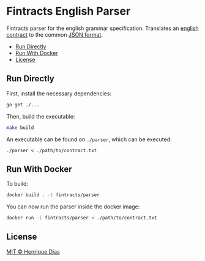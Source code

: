 # Fintracts English Parser

Fintracts parser for the english grammar specification. Translates an [english contract](SPECIFICATION.md) to the common [JSON format](../SPECIFICATION.md).

- [Run Directly](#run-directly)
- [Run With Docker](#run-with-docker)
- [License](#license)

## Run Directly

First, install the necessary dependencies:

```bash
go get ./...
```

Then, build the executable:

```bash
make build
```

An executable can be found on `./parser`, which can be executed:

```
./parser < ./path/to/contract.txt
```

## Run With Docker

To build:

```bash
docker build . -t fintracts/parser
```

You can now run the parser inside the docker image:

```bash
docker run -i fintracts/parser < ./path/to/contract.txt
```

## License

[MIT © Henrique Dias](../LICENSE)
